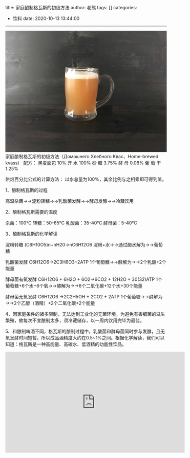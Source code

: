 title: 家庭酿制格瓦斯的初级方法
author: 老熊
tags: []
categories:
  - 饮料
date: 2020-10-13 13:44:00
---
![](/images/pasted-31.jpg)
家庭酿制格瓦斯的初级方法（Домашнего Хлебного Квас、Home-brewed kvass）
配方：
黑麦面包    10%
开        水     100%
砂        糖     3.75%
酵        母     0.08%
葡  萄  干    1.25%

烘焙百分比公式的计算方法：
以水总量为100%，其余比例与之相乘即可得到值。

1、酿制格瓦斯的过程

高温杀菌→→淀粉转糖→→乳酸菌发酵→→酵母发酵→→冷藏饮用

2、酿制格瓦斯需要的温度

杀菌：100℃
转糖：50-65℃
乳酸菌：35-40℃
酵母菌：5-40℃

3、酿制格瓦斯的化学解读

淀粉转糖
(C6H10O5)n+nH20→nC6H12O6
淀粉+水→→通过酶水解为→→葡萄糖

乳酸菌发酵
C6H12O6→2C3H6O3+2ATP
1个葡萄糖→→酵解为→→2个乳酸+2个能量

酵母菌有氧发酵
C6H12O6 + 6H2O + 6O2→6CO2 + 12H2O + 30(32)ATP
1个葡萄糖+6个水+6个氧→→酵解为→→6个二氧化碳+12个水+30个能量

酵母菌无氧发酵
C6H12O6 →2C2H5OH + 2CO2 + 2ATP
1个葡萄糖→→酵解为→→2个乙醇（酒精）+2个二氧化碳+2个能量

4、因家庭条件的诸多限制，无法达到工业化的无菌环境，为避免有害细菌的滋生繁殖，故每次不宜酿制太多，须冷藏储存，以一周内饮用完毕为最佳。

5、和酿制啤酒不同，格瓦斯的酿制过程中，乳酸菌和酵母菌同时参与发酵，且无氧发酵时间短暂，所以成品酒精度大约在0.5~1%之间。根据化学解读，我们可以知道：格瓦斯是一种高能量、高碳水、低酒精的功能性饮品。

<iframe width="560" height="315" src="https://www.youtube.com/embed/ZwtdrvEhmK8" frameborder="0" allow="accelerometer; autoplay; clipboard-write; encrypted-media; gyroscope; picture-in-picture" allowfullscreen></iframe>